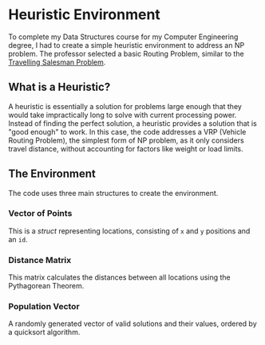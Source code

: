 # Heuristic Environment

To complete my Data Structures course for my Computer Engineering degree, I had to create a simple heuristic environment to address an NP problem. The professor selected a basic Routing Problem, similar to the [Travelling Salesman Problem](https://www.youtube.com/watch?v=KH0Ynb_zdIg).

## What is a Heuristic?
A heuristic is essentially a solution for problems large enough that they would take impractically long to solve with current processing power. Instead of finding the perfect solution, a heuristic provides a solution that is "good enough" to work. In this case, the code addresses a VRP (Vehicle Routing Problem), the simplest form of NP problem, as it only considers travel distance, without accounting for factors like weight or load limits.

## The Environment
The code uses three main structures to create the environment.

### Vector of Points
This is a _struct_ representing locations, consisting of `x` and `y` positions and an `id`.

### Distance Matrix
This matrix calculates the distances between all locations using the Pythagorean Theorem.

### Population Vector
A randomly generated vector of valid solutions and their values, ordered by a quicksort algorithm.
